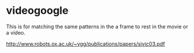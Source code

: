 # videogoogle
This is for matching the same patterns in the a frame to rest in the movie or a video.

http://www.robots.ox.ac.uk/~vgg/publications/papers/sivic03.pdf
